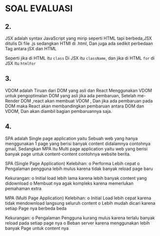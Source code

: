 
# SOAL EVALUASI

## 2.

JSX adalah syntax JavaScript yang mirip seperti HTML tapi berbeda,JSX ditulis Di file .js sedangkan HTMl di .html,
Dan juga ada sedikit perbedaan Tag antara jSX dan HTML

Seperti jika di HTML itu `class` Di JSX itu `className`, dan jika di HTML `for` di JSX itu `htmlFor`

## 3.

VDOM adalah Tiruan dari DOM yang asli dan React Menggunakan VDOM untuk pengoptimalan DOM yang asli jika ada pembaruan,
Setelah me-Render DOM ,react akan membuat VDOM , Dan jika ada pembaruan pada DOM maka React akan membandingkan pembaruan 
antara DOM dan VDOM, Dan akan diambil bagian pembaruannya saja.

## 4.

SPA adalah Single page application yaitu Sebuah web yang hanya menggunakan 1 page yang berisi banyak content didalamnya contohnya gmail, Sedangkan MPA itu Multi page application yaitu web yang berisi banyak page untuk content-content contohnya website berita.

SPA (Single Page Application)
Kelebihan: o Performa Lebih cepat 
           o Pengalaman pengguna lebih mulus karena tidak banyak reload page baru

Kekurangan: o Initial load lebih lama karena lebih banyak content yang didownload
            o Membuat nya agak kompleks karena memerlukan pemahaman extra

MPA (Multi Page Application)
Kelebihan: o Initial Load lebih cepat karena tidak mendownload langsung seluruh content
           o Lebih mudah dicari karena setiap Page nya berbeda beda

Kekurangan: o Pengalaman Pengguna kurang mulus karena terlalu banyak reload pada setiap page nya
            o Beban server karena menggunakan lebih banyak Page untuk content nya

